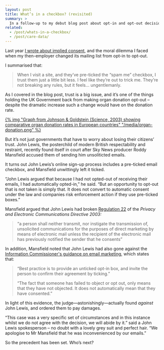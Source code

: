 ```yaml
---
layout: post
title: What’s in a checkbox? (revisited)
summary: >
  In a follow-up to my debut blog post about opt-in and opt-out decisions, a Sky News producer sues John Lewis for sending him emails after he accidentally left a checkbox ticked at checkout.
related:
  - /post/whats-in-a-checkbox/
  - /post/care-data/
---
```


Last year [I wrote about implied consent](/post/whats-in-a-checkbox), and the moral dilemma I faced when my then-employer changed its mailing list from opt-in to opt-out.

I summarised that:

> When I visit a site, and they’ve pre-ticked the “spam me” checkbox, I trust them just a little bit less. I feel like they’re out to trick me. They’re not breaking any rules, but it feels… ungentlemanly.

As I covered in the blog post, trust is a big issue, and it’s one of the things holding the UK Government back from making organ donation opt-out – despite the dramatic increase such a change would have on the donation rate.

[{% img "Graph from Johnson & Goldstein (Science, 2003) showing comparative organ donation rates in European countries" "/media/organ-donation.png" %}](/media/organ-donation.png)

But it’s not just governments that have to worry about losing their citizens’ trust. John Lewis, the posterchild of modern British respectability and restraint, recently found itself in court after Sky News producer Roddy Mansfield accused them of sending him unsoliticted emails.

It turns out John Lewis’s online sign-up process includes a pre-ticked email checkbox, and Mansfield unwittingly left it ticked.

“John Lewis argued that because I had not opted-out of receiving their emails, I had automatically opted-in,” he said. “But an opportunity to opt-out that is not taken is simply that. It does not convert to automatic consent under the law and companies risk enforcement action if they use pre-ticked boxes.”

Mansfield argued that John Lewis had broken [Regulation 22](http://www.legislation.gov.uk/uksi/2003/2426/regulation/22/made) of the *Privacy and Electronic Communications Directive 2003:*

> “a person shall neither transmit, nor instigate the transmission of, unsolicited communications for the purposes of direct marketing by means of electronic mail unless the recipient of the electronic mail has previously notified the sender that he consents”

In addition, Mansfield noted that John Lewis had also gone against the [Information Commissioner's guidance on email marketing](http://ico.org.uk/for_organisations/privacy_and_electronic_communications/~/media/documents/library/Privacy_and_electronic/Practical_application/direct-marketing-guidance.pdf), which states that:

> “Best practice is to provide an unticked opt-in box, and invite the person to confirm their agreement by ticking.”
>
> “The fact that someone has failed to object or opt out, only means that they have not objected. It does not automatically mean that they have consented.”

In light of this evidence, the judge—astonishingly—actually found *against* John Lewis, and ordered them to pay damages.

“This case was a very specific set of circumstances and in this instance whilst we do not agree with the decision, we will abide by it.” said a John Lewis spokesperson – no doubt with a lovely grey suit and perfect hair. “We apologise to Mr Mansfield that he was inconvenienced by our emails.”

So the precedent has been set. Who’s next?
